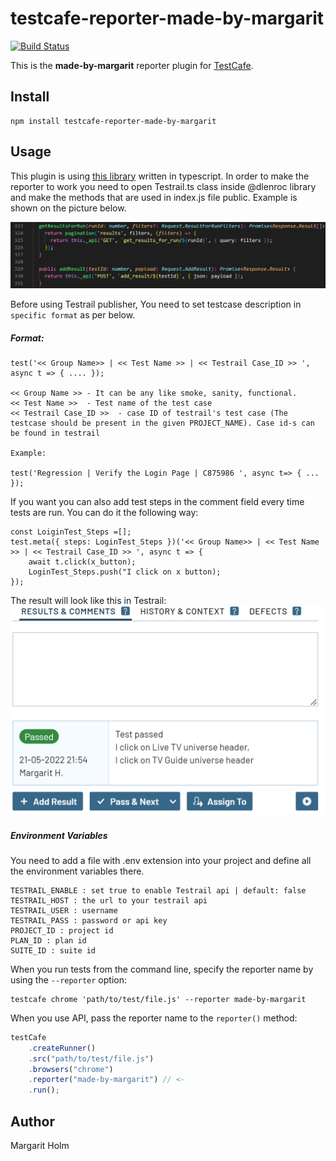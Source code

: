 # testcafe-reporter-made-by-margarit

[![Build Status](https://travis-ci.org/margaritluch/testcafe-reporter-made-by-margarit.svg)](https://travis-ci.org/margaritluch/testcafe-reporter-made-by-margarit)

This is the **made-by-margarit** reporter plugin for [TestCafe](http://devexpress.github.io/testcafe).

## Install

```
npm install testcafe-reporter-made-by-margarit
```

## Usage

This plugin is using [this library](https://www.npmjs.com/package/@dlenroc/testrail) written in typescript. In order to make the reporter to work you need to open Testrail.ts class inside @dlenroc library and make the methods that are used in index.js file public. Example is shown on the picture below.

![Making necessary methods public](/media/public_methods.png)

Before using Testrail publisher, You need to set testcase description in `specific format` as per below.

##### Format:

```
test('<< Group Name>> | << Test Name >> | << Testrail Case_ID >> ', async t => { .... });

<< Group Name >> - It can be any like smoke, sanity, functional.
<< Test Name >>  - Test name of the test case
<< Testrail Case_ID >>  - case ID of testrail's test case (The testcase should be present in the given PROJECT_NAME). Case id-s can be found in testrail

Example:

test('Regression | Verify the Login Page | C875986 ', async t=> { ... });
```

If you want you can also add test steps in the comment field every time tests are run. You can do it the following way:

```
const LoiginTest_Steps =[];
test.meta({ steps: LoginTest_Steps })('<< Group Name>> | << Test Name >> | << Testrail Case_ID >> ', async t => {
    await t.click(x_button);
    LoginTest_Steps.push("I click on x button);
});
```

The result will look like this in Testrail:
![Steps in Testrail](/media/reporter_steps.png)

##### Environment Variables

You need to add a file with .env extension into your project and define all the environment variables there.

```
TESTRAIL_ENABLE : set true to enable Testrail api | default: false
TESTRAIL_HOST : the url to your testrail api
TESTRAIL_USER : username
TESTRAIL_PASS : password or api key
PROJECT_ID : project id
PLAN_ID : plan id
SUITE_ID : suite id
```

When you run tests from the command line, specify the reporter name by using the `--reporter` option:

```
testcafe chrome 'path/to/test/file.js' --reporter made-by-margarit
```

When you use API, pass the reporter name to the `reporter()` method:

```js
testCafe
    .createRunner()
    .src("path/to/test/file.js")
    .browsers("chrome")
    .reporter("made-by-margarit") // <-
    .run();
```

## Author

Margarit Holm
